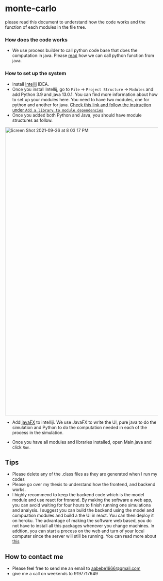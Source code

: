 # monte-carlo
please read this document to understand how the code works and the function of each modules in the file tree.

### How does the code works
- We use process builder to call python code base that does the computation in java. Please [read](https://www.baeldung.com/java-working-with-python) how we can call python function from java. 

### How to set up the system
- Install [Intellij](https://www.jetbrains.com/help/idea/installation-guide.html) IDEA.
- Once you install Intellij, go to ```File``` -> ```Project Structure``` -> ```Modules``` and add Python 3.9 and java 13.0.1. You can find more information about how to set up your modules here. You need to have two modules, one for python and another for java. [Check this link and follow the instruction under ```Add a library to module dependencies```﻿
](https://www.jetbrains.com/help/idea/library.html#define-a-module-library)
- Once you added both Python and Java, you should have module structures as follow. 
<img width="947" alt="Screen Shot 2021-09-26 at 8 03 17 PM" src="https://user-images.githubusercontent.com/42746765/134839522-2a4ef0fa-71e2-4325-bde4-806dcc26b5fb.png">

- Add [javaFX](https://javabook.bloomu.edu/setup.html) to intelliji. We use JavaFX to write the UI, pure java to do the simulation and Python to do the computation needed in each of the process in the simulation. 

- Once you have all modules and libraries installed, open Main.java and click ```Run```.


## Tips

- Please delete any of the .class files as they are generated when I run my codes
- Please go over my thesis to understand how the frontend, and backend works. 
- I highly recommend to keep the backend code which is the model module and use react for fronend. By making the software a web app, you can avoid waiting for four hours to finish running one simulationa and analysis. I suggest you can build the backend using the model and compuation modules and build a the UI in react. You can then deploy it on heroku. The advantage of making the software web based, you do not have to install all this packages whenever you change machines. In addtion, you can start a process on the web and turn of your local computer since the server will still be running. You can read more about [this](https://medium.com/bb-tutorials-and-thoughts/how-to-develop-and-build-react-app-with-java-backend-c1e6c5c93ae)

## How to contact me

- Please feel free to send me an email to aabebe1966@gmail.com
- give me a call on weekends to 9197717649
